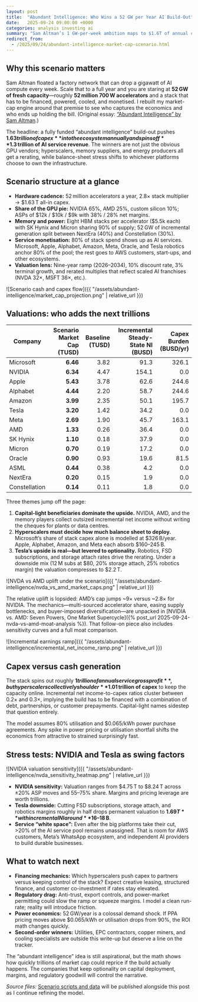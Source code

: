 ```yaml
---
layout: post
title:  "Abundant Intelligence: Who Wins a 52 GW per Year AI Build-Out"
date:   2025-09-24 09:00:00 +0000
categories: analysis investing ai
summary: "Sam Altman’s 1 GW-per-week ambition maps to $1.6T of annual capex. Here’s how that spend flows through GPUs, cloud platforms, memory, power, and Tesla in an aggressively scaled scenario."
redirect_from:
  - /2025/09/24/abundant-intelligence-market-cap-scenario.html
---
```


## Why this scenario matters

Sam Altman floated a factory network that can drop a gigawatt of AI compute every week. Scale that to a full year and you are staring at **52 GW of fresh capacity**—roughly **52 million 700 W accelerators** and a stack that has to be financed, powered, cooled, and monetised. I rebuilt my market-cap engine around that premise to see who captures the economics and who ends up holding the bill. (Original essay: [“Abundant Intelligence” by Sam Altman](https://moores.samaltman.com/abundant-intelligence).)

The headline: a fully funded “abundant intelligence” build-out pushes **$1.63 trillion of capex** into the ecosystem annually and spins off **$1.3 trillion of AI service revenue**. The winners are not just the obvious GPU vendors; hyperscalers, memory suppliers, and energy producers all get a rerating, while balance-sheet stress shifts to whichever platforms choose to own the infrastructure.

## Scenario structure at a glance

- **Hardware cadence:** 52 million accelerators a year, 2.8× stack multiplier → $1.63 T all-in capex.
- **Share of the GPU pie:** NVIDIA 65%, AMD 25%, custom silicon 10%; ASPs of $12k / $10k / $9k with 38% / 28% net margins.
- **Memory and power:** Eight HBM stacks per accelerator ($5.5k each) with SK Hynix and Micron sharing 90% of supply; 52 GW of incremental generation split between NextEra (40%) and Constellation (30%).
- **Service monetisation:** 80% of stack spend shows up as AI services. Microsoft, Apple, Alphabet, Amazon, Meta, Oracle, and Tesla robotics anchor 80% of the pool; the rest goes to AWS customers, start-ups, and other ecosystems.
- **Valuation lens:** Nine-year ramp (2026–2034), 10% discount rate, 3% terminal growth, and rerated multiples that reflect scaled AI franchises (NVDA 32×, MSFT 36×, etc.).

![Scenario cash and capex flow]({{ "/assets/abundant-intelligence/market_cap_projection.png" | relative_url }})

## Valuations: who adds the next trillions

| Company | Scenario Market Cap (TUSD) | Baseline (TUSD) | Incremental Steady-State NI (BUSD) | Capex Burden (BUSD/yr) |
| --- | ---: | ---: | ---: | ---: |
| Microsoft | **6.46** | 3.82 | 91.3 | 326.1 |
| NVIDIA | **6.34** | 4.47 | 154.1 | 0.0 |
| Apple | **5.43** | 3.78 | 62.6 | 244.6 |
| Alphabet | **4.44** | 2.20 | 58.7 | 244.6 |
| Amazon | **3.99** | 2.35 | 50.1 | 195.7 |
| Tesla | **3.20** | 1.42 | 34.2 | 0.0 |
| Meta | **2.69** | 1.90 | 45.7 | 163.1 |
| AMD | **1.33** | 0.26 | 36.4 | 0.0 |
| SK Hynix | **1.10** | 0.18 | 37.9 | 0.0 |
| Micron | **0.70** | 0.19 | 17.2 | 0.0 |
| Oracle | **0.90** | 0.93 | 19.6 | 81.5 |
| ASML | **0.44** | 0.38 | 4.2 | 0.0 |
| NextEra | **0.20** | 0.15 | 1.9 | 0.0 |
| Constellation | **0.14** | 0.11 | 1.8 | 0.0 |

Three themes jump off the page:

1. **Capital-light beneficiaries dominate the upside.** NVIDIA, AMD, and the memory players collect outsized incremental net income without writing the cheques for plants or data centres.
2. **Hyperscalers must decide how much balance sheet to deploy.** Microsoft’s share of stack capex alone is modelled at $326 B/year. Apple, Alphabet, Amazon, and Meta each absorb $160–245 B.
3. **Tesla’s upside is real—but levered to optionality.** Robotics, FSD subscriptions, and storage attach rates drive the rerating. Under a downside mix (12 M subs at $80, 20% storage attach, 25% robotics margin) the valuation compresses to $2.2 T.

![NVDA vs AMD uplift under the scenario]({{ "/assets/abundant-intelligence/nvda_vs_amd_market_caps.png" | relative_url }})

The relative uplift is lopsided: AMD’s cap jumps ~9× versus ~2.8× for NVIDIA. The mechanics—multi-sourced accelerator share, easing supply bottlenecks, and buyer-imposed diversification—are unpacked in [NVIDIA vs. AMD: Seven Powers, One Market Supercycle]({% post_url 2025-09-24-nvda-vs-amd-moat-analysis %}). That follow-on piece also includes sensitivity curves and a full moat comparison.

![Incremental earnings ramp]({{ "/assets/abundant-intelligence/incremental_net_income_ramp.png" | relative_url }})

## Capex versus cash generation

The stack spins out roughly **$1 trillion of annual service gross profit**, but hyperscalers collectively shoulder **$1.01 trillion of capex** to keep the capacity online. Incremental net income-to-capex ratios cluster between 0.2× and 0.3×, implying the build has to be financed with a combination of debt, partnerships, or customer prepayments. Capital-light names sidestep that question entirely.

The model assumes 80% utilisation and $0.065/kWh power purchase agreements. Any spike in power pricing or utilisation shortfall shifts the economics from attractive to strained surprisingly fast.

## Stress tests: NVIDIA and Tesla as swing factors

![NVIDIA valuation sensitivity]({{ "/assets/abundant-intelligence/nvda_sensitivity_heatmap.png" | relative_url }})

- **NVIDIA sensitivity:** Valuation ranges from $4.75 T to $8.24 T across ±20% ASP moves and 55–75% share. Margins and pricing leverage are worth trillions.
- **Tesla downside:** Cutting FSD subscriptions, storage attach, and robotics margins roughly in half drops permanent valuation to **$1.69 T** with incremental NI around **$16–18 B**.
- **Service “white space”:** Even after the big platforms take their cut, >20% of the AI service pool remains unassigned. That is room for AWS customers, Meta’s WhatsApp ecosystem, and independent AI providers to build durable businesses.

## What to watch next

- **Financing mechanics:** Which hyperscalers push capex to partners versus keeping control of the stack? Expect creative leasing, structured finance, and customer co-investment if rates stay elevated.
- **Regulatory drag:** Anti-trust, export controls, and power-market permitting could slow the ramp or squeeze margins. I model a clean run-rate; reality will introduce friction.
- **Power economics:** 52 GW/year is a colossal demand shock. If PPA pricing moves above $0.065/kWh or utilisation drops from 90%, the ROI math changes quickly.
- **Second-order winners:** Utilities, EPC contractors, copper miners, and cooling specialists are outside this write-up but deserve a line on the tracker.

The “abundant intelligence” idea is still aspirational, but the math shows how quickly trillions of market cap could reprice if the build actually happens. The companies that keep optionality on capital deployment, margins, and regulatory goodwill will control the narrative.

*Source files:* [Scenario scripts and data](https://github.com/simongu20070911/simongu20070911.github.io/tree/master/assets/abundant-intelligence) will be published alongside this post as I continue refining the model.
